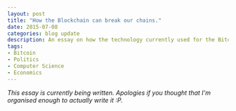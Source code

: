 ```yaml
---
layout: post
title: "How the Blockchain can break our chains."
date: 2015-07-08
categories: blog update
description: An essay on how the technology currently used for the Bitcoin network could be used to provide a basis for a practical form of a more direct democracy...
tags:
- Bitcoin
- Politics
- Computer Science
- Economics
---
```


*This essay is currently being written. Apologies if you thought that I'm organised enough to actually write it :P.*
